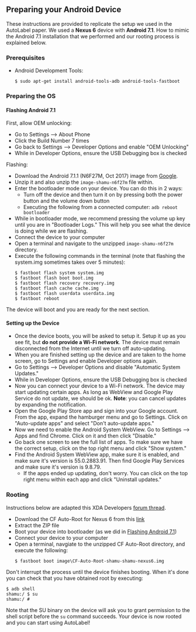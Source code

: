 ## Preparing your Android Device

These instructions are provided to replicate the setup we used in the
AutoLabel paper. We used a **Nexus 6** device with **Android 7.1**. How to
mimic the Android 7.1 installation that we performed and our rooting
process is explained below.

### Prerequisites
* Android Development Tools:
  ```
  $ sudo apt-get install android-tools-adb android-tools-fastboot
  ```

### Preparing the OS
#### Flashing Android 7.1
First, allow OEM unlocking:
* Go to Settings --> About Phone
* Click the Build Number 7 times
* Go back to Settings --> Developer Options and enable "OEM Unlocking"
* While in Developer Options, ensure the USB Debugging box is checked

Flashing:
* Download the Android 7.1.1 (N6F27M, Oct 2017) image from
[Google](https://developers.google.com/android/images#shamu).
* Unzip it and also unzip the `image-shamu-n6f27m` file within.
* Enter the bootloader mode on your device. You can do this in 2 ways:
    * Turn off the device and then turn it on by pressing both the power
    button and the volume down button
    * Executing the following from a connected computer: `adb reboot bootloader`
* While in bootloader mode, we recommend pressing the volume up key until
you are in "Bootloader Logs." This will help you see what the device is doing
while we are flashing.
* Connect the device to your computer
* Open a terminal and navigate to the unzipped `image-shamu-n6f27m`
directory.
* Execute the following commands in the terminal (note that flashing the
system.img sometimes takes over 5 minutes):
    ```
    $ fastboot flash system system.img
    $ fastboot flash boot boot.img
    $ fastboot flash recovery recovery.img
    $ fastboot flash cache cache.img
    $ fastboot flash userdata userdata.img
    $ fastboot reboot
    ```

The device will boot and you are ready for the next section.

#### Setting up the Device
* Once the device boots, you will be asked to setup it. Setup it up as
you see fit, but **do not provide a Wi-Fi network**. The device must remain
disconnected from the Internet until we turn off auto-updating.
* When you are finished setting up the device and are taken to the home
screen, go to Settings and enable Developer options again.
* Go to Settings --> Developer Options and disable "Automatic System Updates."
* While in Developer Options, ensure the USB Debugging box is checked
* Now you can connect your device to a Wi-Fi network. The device may start
updating certain apps. As long as WebView and Google Play Service do not
update, we should be ok. **Note**: you can cancel updates by expanding the
notification.
* Open the Google Play Store app and sign into your Google account. From
the app, expand the hamburger menu and go to Settings. Click on
"Auto-update apps" and select "Don't auto-update apps."
* Now we need to enable the Android System WebView. Go to Settings --> Apps
and find Chrome. Click on it and then click "Disable."
* Go back one screen to see the full list of apps. To make sure we have the
correct setup, click on the top right menu and click "Show system."
* Find the Android System WebView app, make sure it is enabled, and
make sure it's version is 55.0.2883.91. Then find Google Play Services
and make sure it's version is 9.8.79.
  * If the apps ended up updating, don't worry. You can click on the top right
  menu within each app and click "Uninstall updates."

### Rooting
Instructions below are adapted this XDA Developers
[forum thread](https://forum.xda-developers.com/nexus-6/general/how-to-nexus-6-one-beginners-guide-t2948481).

* Download the CF Auto-Root for Nexus 6 from this
[link](http://download.chainfire.eu/628/CF-Root/CF-Auto-Root/CF-Auto-Root-shamu-shamu-nexus6.zip)
* Extract the ZIP file
* Boot your device into bootloader (as we did in
[Flashing Android 7.1](#flashing-android-71))
* Connect your device to your computer
* Open a terminal, navgiate to the unzipped CF Auto-Root directory, and
execute the following:
    ```
    $ fastboot boot image\CF-Auto-Root-shamu-shamu-nexus6.img
    ```

Don't interrupt the process until the device finishes booting. When it's
done you can check that you have obtained root by executing:
```
$ adb shell
shamu:/ $ su
shamu:/ #
```

Note that the SU binary on the device will ask you to grant permission to
the shell script before the `su` command succeeds. Your device is now
rooted and you can start using AutoLabel!
